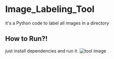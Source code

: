 # Image_Labeling_Tool
it's a Python code to label all images in a directory
## How to Run?!
just install dependencies and run it.
![tool image](https://github.com/[saraslm]/[Image_Labelling_Tool]/blob/image_labelling.png?raw=true)
